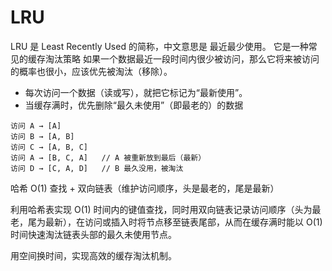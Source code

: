 # LRU 

LRU 是 Least Recently Used 的简称，中文意思是 最近最少使用。
它是一种常见的缓存淘汰策略
如果一个数据最近一段时间内很少被访问，那么它将来被访问的概率也很小，应该优先被淘汰（移除）。

- 每次访问一个数据（读或写），就把它标记为“最新使用”。
- 当缓存满时，优先删除“最久未使用”（即最老的）的数据

```
访问 A → [A]
访问 B → [A, B]
访问 C → [A, B, C]
访问 A → [B, C, A]   // A 被重新放到最后（最新）
访问 D → [C, A, D]   // B 最久没用，被淘汰
```

哈希 O(1) 查找  + 双向链表（维护访问顺序，头是最老的，尾是最新）

利用哈希表实现 O(1) 时间内的键值查找，同时用双向链表记录访问顺序（头为最老，尾为最新），在访问或插入时将节点移至链表尾部，从而在缓存满时能以 O(1) 时间快速淘汰链表头部的最久未使用节点。

用空间换时间，实现高效的缓存淘汰机制。

